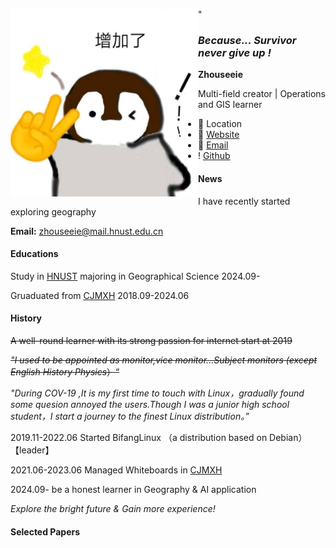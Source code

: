 <img src='https://raw.githubusercontent.com/Zhouseeie/zhouseeie.github.io/main/_files/zhouseeie-image1.jpg' style='float:left; width:300px;height:300px'/>" 

### *Because... Survivor never give up !*

**Zhouseeie**

Multi-field creator | Operations and GIS learner

- 📍  Location
- 🔗 [Website](https://zhouseeie.github.io/)
- 📧 [Email](zhouseeie@mail.hnust.edu.cn)
-  ! [Github](https://github.com/zhouseeie)

#### News

I have recently started exploring geography

**Email:** zhouseeie@mail.hnust.edu.cn

#### Educations

Study in [HNUST](https://www.hnust.edu.cn/) majoring in Geographical Science 2024.09-

Gruaduated from [CJMXH](http://cjmxh.csedu.gov.cn/)  2018.09-2024.06

#### History

~~A well-round learner with its strong passion for internet start at 2019~~

~~*"I used to be appointed as  monitor,vice monitor...Subject monitors (except English History Physics*）“~~

*"During COV-19 ,It is my first time to touch with Linux，gradually found some quesion annoyed the users.Though I was a junior high school student，I start a journey to the finest Linux distribution。”*

2019.11-2022.06 Started BifangLinux （a distribution based on Debian） 【leader】

2021.06-2023.06 Managed Whiteboards in [CJMXH](http://cjmxh.csedu.gov.cn/)

2024.09-               be a honest learner in Geography & AI application

*Explore the bright future & Gain more experience!*

#### Selected Papers